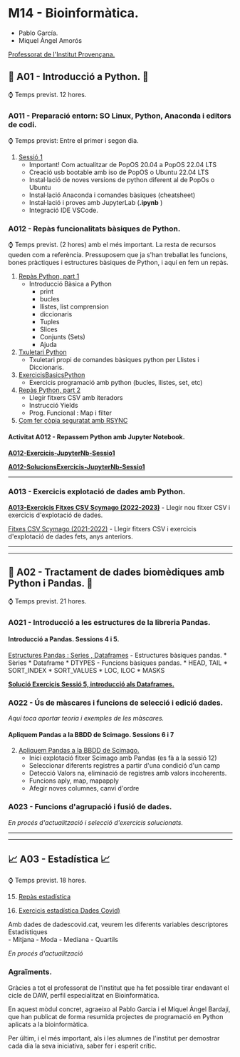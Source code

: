 # M14 - Bioinformàtica.

* Pablo García.
* Miquel Àngel Amorós

[Professorat de l'Institut Provençana.](https://www.proven.cat/intraweb/index.php)

## 🐍 A01 - Introducció a Python. 🐍

⌚ Temps previst. 12 hores.

### A011 - Preparació entorn: SO Linux, Python, Anaconda i editors de codi.

⌚ Temps previst: Entre el primer i segon dia.

1. [Sessió 1](./Sessi%C3%B31_PreparacioEntorn "Sessió 1")
	- Important! Com actualitzar de PopOS 20.04 a PopOS 22.04 LTS
	- Creació usb bootable amb iso de PopOS o Ubuntu 22.04 LTS
	- Instal·lació de noves versions de python diferent al de PopOs o Ubuntu
	- Instal·lació Anaconda i comandes bàsiques (cheatsheet)
	- Instal·lació i proves amb JupyterLab (**.ipynb** )
	- Integració IDE VSCode.

### A012 - Repàs funcionalitats bàsiques de Python.

⌚ Temps previst. (2 hores) amb el més important.
La resta de recursos queden com a referència. 
Pressuposem que ja s'han treballat les funcions, bones pràctiques i estructures bàsiques de Python, i aquí en fem un repàs.

1. [Repàs Python, part 1](./A012_RepasPythonPart1 "Repàs Python, part 1")
	- Introducció Bàsica a Python 
		- print
		- bucles
		- llistes, list comprension
		- diccionaris
		- Tuples
		- Slices
		- Conjunts (Sets)
		- Ajuda
3. [Txuletari Python](./A012_Cheatsheet "Txuletari Python")
	- Txuletari propi de comandes bàsiques python per Llistes i Diccionaris.
4. [ExercicisBasicsPython](./A012_ExercicisBasicsPython "ExercicisBasicsPython")
	- Exercicis programació amb python (bucles, llistes, set, etc)
5. [Repàs Python, part 2](./A012_RepasPythonPart2 "Repàs Python, part 2")
	- Llegir fitxers CSV amb iteradors
	- Instrucció Yields
	- Prog. Funcional : Map i filter
6. [Com fer còpia seguratat amb RSYNC](./A012_ConsellsGit "ConsellsGit 5")

#### Activitat A012 - Repassem Python amb Jupyter Notebook.

**[A012-Exercicis-JupyterNb-Sessio1](./A012_ExercicisBasicsPython/a012_exercicis_1asessio.md "A012-Exercicis-JupyterNb-Sessio1")**

**[A012-SolucionsExercicis-JupyterNb-Sessio1](./A012_ExercicisBasicsPython/A012_SolucionsExercicisBasicsPython.ipynb)**

<hr/>

### A013 - Exercicis explotació de dades amb Python.


**[A013-Exercicis Fitxes CSV Scymago (2022-2023)](./A013_ExplotacioFitxersCSV_2022_2023/readme.md)**
	- Llegir nou fitxer CSV i exercicis d'explotació de dades.
  
[Fitxes CSV Scymago (2021-2022)](https://github.com/mikibardaji/M15UF2_2021-22/blob/main/Sessi%C3%B35_ExplotacioFitxersCSV/readme.md)
	- Llegir fitxers CSV i exercicis d'explotació de dades fets, anys anteriors.
  
<hr/>
<hr/>

## 🐼 A02 - Tractament de dades biomèdiques amb Python i Pandas. 🐼
	
⌚ Temps previst. 21 hores.

### A021 - Introducció a les estructures de la libreria Pandas.

#### Introducció a Pandas. Sessions 4 i 5.
[Estructures Pandas : Series , Dataframes](./A021_EstructuresPandas "EstructuresPandas:Series,Dataframes")
	- Estructures bàsiques pandas.
		* Sèries
		* Dataframe
		* DTYPES
    - Funcions bàsiques pandas.
		* HEAD, TAIL
		* SORT_INDEX
		* SORT_VALUES
		* LOC, ILOC
		* MASKS

**[Solució Exercicis Sessió 5, introducció als Dataframes.](./A021_EstructuresPandas/exercicisSessio5dataframes.py)**

### A022 - Ús de màscares i funcions de selecció i edició dades. 

<em> Aquí toca aportar teoria i exemples de les màscares. </em>

#### Apliquem Pandas a la BBDD de Scimago. Sessions 6 i 7
2. [Apliquem Pandas a la BBDD de Scimago.](./Sessió9_PandasScimago "Sessió 9")
	- Inici explotació fitxer Scimago amb Pandas (es fà a la sessió 12)
	- Seleccionar diferents registres a partir d'una condició d'un camp
	- Detecció Valors na, eliminació de registres amb valors incoherents.
	- Funcions aply, map, mapapply
	- Afegir noves columnes, canvi d'ordre 

### A023 - Funcions d'agrupació i fusió de dades.

<em> En procés d'actualització i selecció d'exercicis solucionats. </em>

<hr/>
<hr/>

## 📈 A03 - Estadística 📈
 
⌚ Temps previst. 18 hores.

15. [Repàs estadística](./Sessió15_Estadistica)	

16. [Exercicis estadística Dades Covid)](./Sessió16_EstadisticaDadesCovid)	

Amb dades de dadescovid.cat, veurem les diferents variables descriptores Estadístiques	
	- Mitjana
	- Moda
	- Mediana
	- Quartils 

<em> En procés d'actualització </em>


### Agraïments.

Gràcies a tot el professorat de l'institut que ha fet possible tirar endavant el cicle de DAW, perfil especialitzat en Bioinformàtica. 

En aquest mòdul concret, agraeixo al Pablo Garcia i el Miquel Àngel Bardají, que han publicat de forma resumida projectes de programació en Python aplicats a la bioinformàtica.

Per últim, i el més important, als i les alumnes de l'institut per demostrar cada dia la seva iniciativa, saber fer i esperit crític. 
